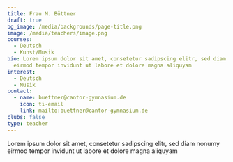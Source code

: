 ```yaml
---
title: Frau M. Büttner
draft: true
bg_image: /media/backgrounds/page-title.png
image: /media/teachers/image.png
courses:
  - Deutsch
  - Kunst/Musik
bio: Lorem ipsum dolor sit amet, consetetur sadipscing elitr, sed diam nonumy
  eirmod tempor invidunt ut labore et dolore magna aliquyam
interest:
  - Deutsch
  - Musik
contact:
  - name: buettner@cantor-gymnasium.de
    icon: ti-email
    link: mailto:buettner@cantor-gymnasium.de
clubs: false
type: teacher
---
```

Lorem ipsum dolor sit amet, consetetur sadipscing elitr, sed diam nonumy eirmod tempor invidunt ut labore et dolore magna aliquyam